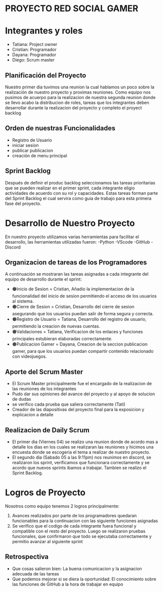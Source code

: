 # PROYECTO RED SOCIAL GAMER

# Integrantes y roles 
- Tatiana: Project owner
- Cristian: Programador
- Dayana: Programador
- Diego: Scrum master

## Planificación del Proyecto
Nuestro primer dia tuvimos una reunion la cual hablamos un poco sobre 
la realización de nuestro proyecto y proximas reuniones.
Como equipo nos pusimos de acuerpo para la realizacion de nuestra segunda reunion
donde se llevo acabo la distribucion de roles, tareas que los integrantes deben desarrollar
durante la realizacion del proyecto y completo el proyect backlog

## Orden de nuestras Funcionalidades 
- Registro de Usuario
- iniciar sesion
- publicar publicacion
- creación de menu principal 

## Sprint Backlog 
Después de definir el produc backlog seleccionamos las tareas prioritarias
que se pueden realizar en el primer sprint, cada integrante eligio actividades
de acuerdo con su rol y capacidades. Estas tareas forman parte del Sprint Backlog
el cual servira como guia de trabajo para esta primera fase del proyecto.

# Desarrollo de Nuestro Proyecto
En nuestro proyecto utilizamos varias herramientas para facilitar el desarrollo,
las herramientas utilizadas fueron:
-Python
-VScode
-GitHub
-Discord

## Organizacion de tareas de los Programadores
A continuación se mostraran las tareas asignadas a cada integrante del equipo de desarrollo durante el sprint:
- 🟠Inicio de Sesion = Cristian, Añadio la implementacion de la funcionalidad del inicio de sesion permitiendo el acceso de los usuarios al sistema. 
- 🟠Cierre de Sesion = Cristian, Desarrollo del cierre de sesion asegurando que los usuarios puedan salir de forma segura y correcta.
- 🟠Registro de Usuario = Tatiana, Desarrollo del registro de usuario, permitiendo la creacion de nuevas cuentas.
- 🟠Validaciones = Tatiana, Verificacion de los enlaces y funciones principales estubieran elaboradas correctamente.
- 🟠Publicacion Gamer = Dayana, Creacion de la seccion publicacion gamer, para que los usuarios puedan compartir contenido relacionado con videojuegos.

## Aporte del Scrum Master 
- El Scrum Master principalmente fue el encargado de la realizacion de las reuniones de los integrantes
- Pudo dar sus opiniones del avance del proyecto y al apoyo de solucion de dudas
- se verifico cada prueba que saliera correctamente (Tati)
- Creador de las diapositivas del proyecto final para la exposicion y explicacion a detalle

## Realizacion de Daily Scrum
- El primer dia (Viernes 04) se realizo una reunion donde de acordo mas a detalle
los dias en los cuales se realizaran las reuniones y hicimos una encuesta
donde se escogeria el tema a realizar de nuestro proyecto.
- El segundo dia (Sabado 05 a las 9:11pm) nos reunimos en discord, se realizaron los sprint,
verificamos que funcionara correctamente y se acordo
que nuevos sprints ibamos a trabajar. Tambien se realizo el Sprint Backlog.

# Logros de Proyecto 
Nosotros como equipo tenemos 2 logros principalmente:

1. Avances realizados por parte de los programadores quedaran funcionables
para la continuacion con las siguiente funciones asignadas
2. Se verifico que el codigo de cada integrante fuera funcional y compatible con el resto del proyecto.
Luego se realizaron pruebas funcionales, que confirmaron que todo se ejecutaba correctamente y permitio avanzar al siguiente sprint

## Retrospectiva

- Que cosas salieron bien: La buena comunicacion y la asignacion adecuada de las tareas 
- Que podemos mejorar si se diera la oportunidad: El conocimiento sobre las funciones de GitHub a la hora de trabajar en equipo